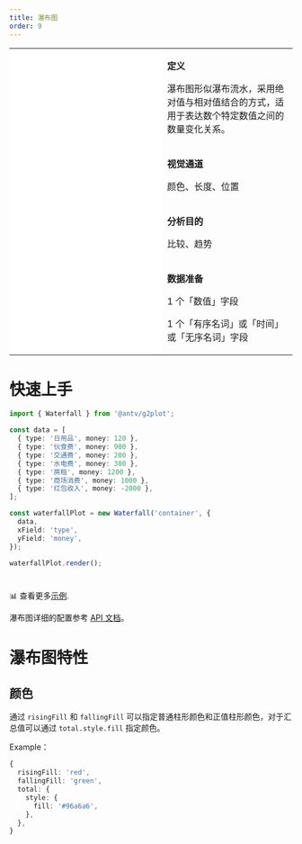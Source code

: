 ```yaml
---
title: 瀑布图
order: 9
---
```

<div class="manual-docs">

 <div data-card-type="block" data-lake-card="table" id="pLwYV" class="">
    <table class="lake-table" style="width: 100%; outline: none; border-collapse: collapse;">
      <colgroup>
        <col width="425" span="1">
        <col width="340" span="1">
      </colgroup>
      <tbody>
        <tr style="height: 33px;">
          <td colspan="1" rowspan="4" style="background:#fff">
           <playground path='more-plots/waterfall/demo/basic.ts'></playground>
          </td>
          <td class="style1">
          <p><strong>定义</strong></p>
            <p><span class="lake-fontsize-12">瀑布图形似瀑布流水，采用绝对值与相对值结合的方式，适用于表达数个特定数值之间的数量变化关系。</span></p>
          </td>
        </tr>
        <tr style="height: 33px;">
          <td class="style1">
            <p><strong>视觉通道</strong></p>
            <p><span class="lake-fontsize-12">颜色、长度、位置</span></p>
          </td>
        </tr>
        <tr style="height: 33px;">
          <td colspan="1">
            <p><strong>分析目的</strong></p>
            <p><span class="lake-fontsize-12">比较、趋势</span></p>
          </td>
        </tr>
        <tr style="height: 33px;">
          <td colspan="1">
            <p><strong>数据准备</strong></p>
            <p><span class="lake-fontsize-12">1 个「数值」字段</span></p>
               <p><span class="lake-fontsize-12">1 个「有序名词」或「时间」或「无序名词」字段</span></p>
          </td>
        </tr>
      </tbody>
    </table>
  </div>

# 快速上手


<div class="sign">

```ts
import { Waterfall } from '@antv/g2plot';

const data = [
  { type: '日用品', money: 120 },
  { type: '伙食费', money: 900 },
  { type: '交通费', money: 200 },
  { type: '水电费', money: 300 },
  { type: '房租', money: 1200 },
  { type: '商场消费', money: 1000 },
  { type: '红包收入', money: -2000 },
];

const waterfallPlot = new Waterfall('container', {
  data,
  xField: 'type',
  yField: 'money',
});

waterfallPlot.render();
```

</div>

<div style="height:12px;"></div>

📊 查看更多<a href="/zh/examples/more-plots/waterfall" target='blank'>示例</a>.

瀑布图详细的配置参考 [API 文档](/zh/docs/api/plots/waterfall)。

# 瀑布图特性

## 颜色

通过 `risingFill` 和 `fallingFill` 可以指定普通柱形颜色和正值柱形颜色，对于汇总值可以通过 `total.style.fill` 指定颜色。

Example：

```ts
{
  risingFill: 'red',
  fallingFill: 'green',
  total: {
    style: {
      fill: '#96a6a6',
    },
  },
}
```

</div>


